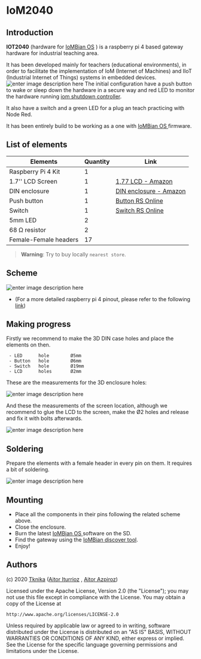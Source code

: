# IoM2040



## Introduction

**IOT2040** (hardware for [IoMBian OS](https://github.com/Tknika/iombian) ) is a raspberry pi 4 based gateway hardware for industrial teaching area. 

It has been developed mainly for teachers (educational environments), in order to facilitate the implementation of IoM (Internet of Machines) and IIoT (Industrial Internet of Things) systems in embedded devices.
![enter image description here](https://github.com/axpirina/IOM2040/blob/main/IOT2040k.png "IOM2040")
The initial configuration have a push button to wake or sleep down the hardware in a secure way and red LED to monitor the hardware running [iom shutdown controller](https://github.com/Tknika/iom2040-shutdown-controller).

 It also have a switch and a green LED for a plug an teach practicing with Node Red.  
 
It has been entirely build to be working as a one with [IoMBian OS ](https://github.com/Tknika/iombian) firmware.


## List of elements
|Elements| Quantity | Link | 
|---|---|---|
| Raspberry Pi 4 Kit| 1 | |
| 1.7'' LCD Screen| 1 |[1,77 LCD - Amazon](https://www.amazon.es/AZDelivery-Pantalla-Pulgadas-p%C3%ADxeles-Display/dp/B07TJGF8HS/ref=sr_1_2?__mk_es_ES=%C3%85M%C3%85%C5%BD%C3%95%C3%91&dchild=1&keywords=raspberry%2Bpi%2B1.77%2Btft&qid=1603185668&sr=8-2&th=1)|
| DIN enclosure| 1 |[DIN enclosure - Amazon](https://www.amazon.es/GeeekPi-Caja-para-Raspberry-riel/dp/B083B93PPM)|
| Push button| 1 |[Button RS Online](https://es.rs-online.com/web/p/botones-pulsadores/0320988/)|
| Switch| 1 |[Switch RS Online](https://es.rs-online.com/web/p/botones-pulsadores/1115778/)|
| 5mm LED| 2 ||
| 68 Ω resistor| 2 ||
| Female-Female headers| 17 ||

> **Warning**: Try to buy locally ```nearest store```.

## Scheme
![enter image description here](https://github.com/axpirina/IOM2040/blob/main/IOT2040_bb.png "Scheme")


  - (For a more detailed raspberry pi 4 pinout, please refer to the following [link](https://www.raspberrypi.org/documentation/usage/gpio/))


## Making progress

Firstly we recommend to make the 3D DIN case holes and place the elements on then. 

	 - LED 		hole 		Ø5mm
	 - Button 	hole 		Ø6mm
	 - Switch 	hole 		Ø19mm
	 - LCD		holes		Ø2mm

These are the measurements for the 3D enclosure holes:

![enter image description here](https://github.com/axpirina/IOM2040/blob/main/IOT2040%202D.png "3D enclosure")

And these the measurements of the screen location, although we recommend to glue the LCD to the screen, make the Ø2 holes and release and fix it with bolts afterwards.

![enter image description here](https://github.com/axpirina/IOM2040/blob/main/Pantaila%20CAD%202D.png "LCD")
## Soldering

Prepare the elements with a female header in every pin on them. It requires a bit of soldering.

![enter image description here](https://github.com/axpirina/IOM2040/blob/main/Elementuak.png)

## Mounting

 - Place all the components in their pins following the related scheme above.
 - Close the enclosure.
 - Burn the latest [IoMBian OS ](https://github.com/Tknika/iombian)  software on the SD.
 - Find the gateway using the [IoMBian discover tool](https://github.com/Tknika/iombian-discover).
 - Enjoy!

## Authors

(c) 2020 [Tknika](https://tknika.eus/) ([Aitor Iturrioz](https://github.com/bodiroga) ,  [Aitor Azpiroz](https://github.com/axpirina))

Licensed under the Apache License, Version 2.0 (the "License");
you may not use this file except in compliance with the License.
You may obtain a copy of the License at

    http://www.apache.org/licenses/LICENSE-2.0

Unless required by applicable law or agreed to in writing, software
distributed under the License is distributed on an "AS IS" BASIS,
WITHOUT WARRANTIES OR CONDITIONS OF ANY KIND, either express or implied.
See the License for the specific language governing permissions and
limitations under the License.
